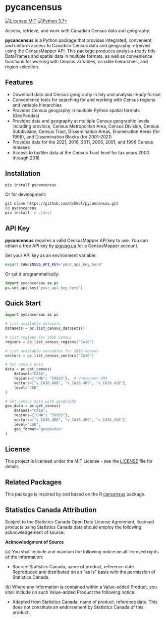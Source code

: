 # pycancensus

[![License: MIT](https://img.shields.io/badge/License-MIT-yellow.svg)](https://opensource.org/licenses/MIT)
[![Python 3.7+](https://img.shields.io/badge/python-3.7+-blue.svg)](https://www.python.org/downloads/)

Access, retrieve, and work with Canadian Census data and geography.

**pycancensus** is a Python package that provides integrated, convenient, and uniform access to Canadian Census data and geography retrieved using the CensusMapper API. This package produces analysis-ready tidy DataFrames and spatial data in multiple formats, as well as convenience functions for working with Census variables, variable hierarchies, and region selection.

## Features

* Download data and Census geography in tidy and analysis-ready format
* Convenience tools for searching for and working with Census regions and variable hierarchies  
* Provides Census geography in multiple Python spatial formats (GeoPandas)
* Provides data and geography at multiple Census geographic levels including province, Census Metropolitan Area, Census Division, Census Subdivision, Census Tract, Dissemination Areas, Enumeration Areas (for 1996), and Dissemination Blocks (for 2001-2021)
* Provides data for the 2021, 2016, 2011, 2006, 2001, and 1996 Census releases
* Access to taxfiler data at the Census Tract level for tax years 2000 through 2018

## Installation

```bash
pip install pycancensus
```

Or for development:

```bash
git clone https://github.com/dshkol/pycancensus.git
cd pycancensus
pip install -e .[dev]
```

## API Key

**pycancensus** requires a valid CensusMapper API key to use. You can obtain a free API key by [signing up](https://censusmapper.ca/users/sign_up) for a CensusMapper account. 

Set your API key as an environment variable:

```bash
export CANCENSUS_API_KEY="your_api_key_here"
```

Or set it programmatically:

```python
import pycancensus as pc
pc.set_api_key("your_api_key_here")
```

## Quick Start

```python
import pycancensus as pc

# List available datasets
datasets = pc.list_census_datasets()

# List regions for 2016 Census
regions = pc.list_census_regions("CA16")

# List available variables for 2016 Census  
vectors = pc.list_census_vectors("CA16")

# Get census data
data = pc.get_census(
    dataset="CA16",
    regions={"CMA": "59933"},  # Vancouver CMA
    vectors=["v_CA16_408", "v_CA16_409", "v_CA16_410"],
    level="CSD"
)

# Get census data with geography
geo_data = pc.get_census(
    dataset="CA16", 
    regions={"CMA": "59933"},
    vectors=["v_CA16_408", "v_CA16_409", "v_CA16_410"],
    level="CSD",
    geo_format="geopandas"
)
```

## License

This project is licensed under the MIT License - see the [LICENSE](LICENSE) file for details.

## Related Packages

This package is inspired by and based on the R [cancensus](https://github.com/mountainMath/cancensus) package.

## Statistics Canada Attribution

Subject to the Statistics Canada Open Data License Agreement, licensed products using Statistics Canada data should employ the following acknowledgement of source:

**Acknowledgment of Source**

(a) You shall include and maintain the following notice on all licensed rights of the Information:

- Source: Statistics Canada, name of product, reference date. Reproduced and distributed on an "as is" basis with the permission of Statistics Canada.

(b) Where any Information is contained within a Value-added Product, you shall include on such Value-added Product the following notice:

- Adapted from Statistics Canada, name of product, reference date. This does not constitute an endorsement by Statistics Canada of this product.
